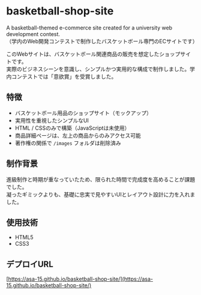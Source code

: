 # basketball-shop-site

A basketball-themed e-commerce site created for a university web development contest.  
（学内のWeb開発コンテストで制作したバスケットボール専門のECサイトです）

このWebサイトは、バスケットボール関連商品の販売を想定したショップサイトです。  
実際のビジネスシーンを意識し、シンプルかつ実用的な構成で制作しました。学内コンテストでは「意欲賞」を受賞しました。

## 特徴

- バスケットボール用品のショップサイト（モックアップ）
- 実用性を重視したシンプルなUI
- HTML / CSSのみで構築（JavaScriptは未使用）
- 商品詳細ページは、左上の商品からのみアクセス可能
- 著作権の関係で `/images` フォルダは削除済み

## 制作背景

進級制作と時期が重なっていたため、限られた時間で完成度を高めることが課題でした。  
凝ったギミックよりも、基礎に忠実で見やすいUIとレイアウト設計に力を入れました。

## 使用技術

- HTML5  
- CSS3  

## デプロイURL

[https://asa-15.github.io/basketball-shop-site/](https://asa-15.github.io/basketball-shop-site/)
